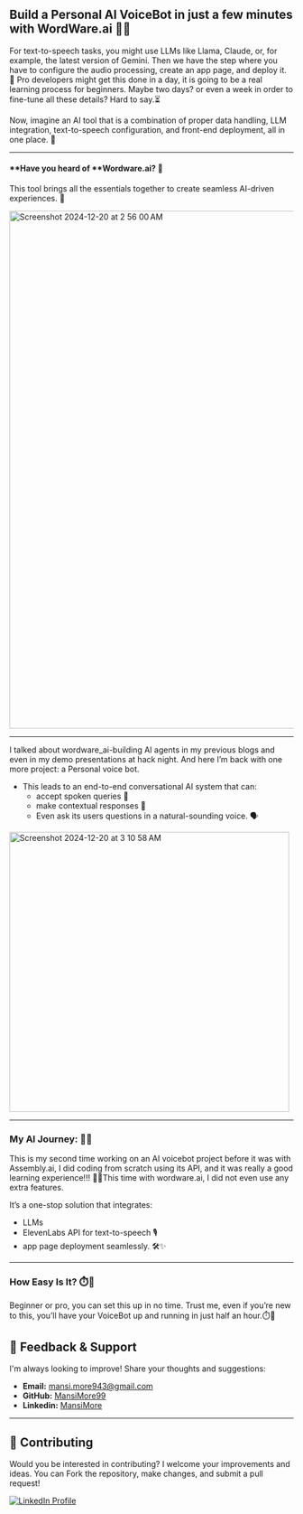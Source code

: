 ## Build a Personal AI VoiceBot in just a few minutes with WordWare.ai 🤖🎤

For text-to-speech tasks, you might use LLMs like Llama, Claude, or, for example, the latest version of Gemini. Then we have the step where you have to configure the audio processing, create an app page, and deploy it. 🚀 Pro developers might get this done in a day, it is going to be a real learning process for beginners. Maybe two days? or even a week in order to fine-tune all these details? Hard to say.⏳

Now, imagine an AI tool that is a combination of proper data handling, LLM integration, text-to-speech configuration, and front-end deployment, all in one place. 🌟

-----------------------------------------------------------------------------------------------------------------------------------------------------------------

#### **Have you heard of **Wordware.ai? **🚀**

This tool brings all the essentials together to create seamless AI-driven experiences. 💬

<img width="917" alt="Screenshot 2024-12-20 at 2 56 00 AM" src="https://github.com/user-attachments/assets/daeff5b7-bfb0-402e-ab31-dce417f7c52e" />

-----------------------------------------------------------------------------------------------------------------------------------------------------------------

I talked about wordware_ai-building AI agents in my previous blogs and even in my demo presentations at hack night. And here I’m back with one more project: a Personal voice bot.

* This leads to an end-to-end conversational AI system that can:
   -  accept spoken queries 🎤
   -  make contextual responses 💬
   -  Even ask its users questions in a natural-sounding voice. 🗣️


<img width="496" alt="Screenshot 2024-12-20 at 3 10 58 AM" src="https://github.com/user-attachments/assets/0635e8a7-d5b9-423c-adc4-c5276fda405b" />

-----------------------------------------------------------------------------------------------------------------------------------------------------------------

### My AI Journey: 🔧💡

This is my second time working on an AI voicebot project before it was with Assembly.ai, I did coding from scratch using its API, and it was really a good learning experience!!! 🔧💡This time with wordware.ai, I did not even use any extra features. 

It’s a one-stop solution that integrates:
  - LLMs 
  - ElevenLabs API for text-to-speech 🎙️
  - app page deployment seamlessly. 🛠️✨

-----------------------------------------------------------------------------------------------------------------------------------------------------------------

### How Easy Is It? ⏱️💨

Beginner or pro, you can set this up in no time. Trust me, even if you’re new to this, you’ll have your VoiceBot up and running in just half an hour.⏱️💨

## 💬 Feedback & Support

I'm always looking to improve! Share your thoughts and suggestions:

- **Email:** mansi.more943@gmail.com
- **GitHub:** [MansiMore99](https://github.com/MansiMore99)
- **Linkedin:** [MansiMore](https://linkedin.com/in/mansi-more-0943)

-----------------------------------------------------------------------------------------------------------------------------------------------------------------

## 📢 Contributing

Would you be interested in contributing? I welcome your improvements and ideas. You can Fork the repository, make changes, and submit a pull request!

<a href="https://www.linkedin.com/in/mansi-more-0943/"> ![LinkedIn Profile](https://img.shields.io/badge/LinkedIn-0077B5?style=for-the-badge&logo=linkedin&logoColor=white) </a>


